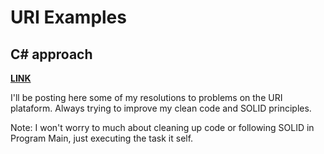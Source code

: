 # URI Examples

## C# approach

<strong> <a href='https://www.urionlinejudge.com.br/'> LINK </a> </strong>  <br>

I'll be posting here some of my resolutions to problems on the URI plataform. Always trying to improve my clean code and SOLID principles.

Note: I won't worry to much about cleaning up code or following SOLID in Program Main, just executing the task it self.
